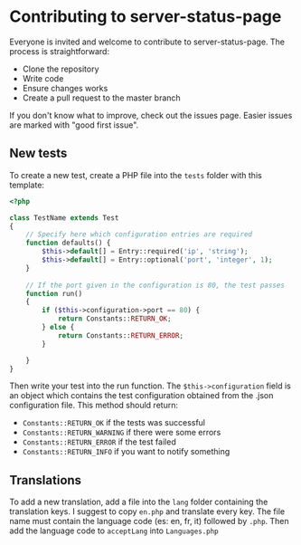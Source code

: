 # Contributing to server-status-page
Everyone is invited and welcome to contribute to server-status-page. The process is straightforward:
* Clone the repository
* Write code
* Ensure changes works
* Create a pull request to the master branch

If you don't know what to improve, check out the issues page. Easier issues are marked with "good first issue".

New tests
---
To create a new test, create a PHP file into the `tests` folder with this template:
```php
<?php

class TestName extends Test
{
    // Specify here which configuration entries are required
    function defaults() {
        $this->default[] = Entry::required('ip', 'string');
        $this->default[] = Entry::optional('port', 'integer', 1);
    }
        
    // If the port given in the configuration is 80, the test passes
    function run()
    {
        if ($this->configuration->port == 80) {
            return Constants::RETURN_OK;  
        } else {
            return Constants::RETURN_ERROR;     
        }

    }
}
```
Then write your test into the run function. The `$this->configuration` field is an object which contains the test configuration obtained from the .json configuration file. This method should return:
* `Constants::RETURN_OK` if the tests was successful
* `Constants::RETURN_WARNING` if there were some errors
* `Constants::RETURN_ERROR` if the test failed
* `Constants::RETURN_INFO` if you want to notify something

Translations
---
To add a new translation, add a file into the `lang` folder containing the translation keys. I suggest to copy `en.php` and translate every key. The file name must contain the language code (es: en, fr, it) followed by `.php`. Then add the language code to `acceptLang` into `Languages.php`

